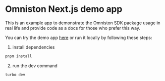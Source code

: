 # Omniston Next.js demo app

This is an example app to demonstrate the Omniston SDK package usage in real life and provide code as a docs for those who prefer this way.

You can try the demo app [here](https://omniston.ston.fi) or run it locally by following these steps:

1. install dependencies

```sh
pnpm install
```

2. run the dev command

```sh
turbo dev
```
